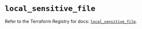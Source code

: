 # `local_sensitive_file`

Refer to the Terraform Registry for docs: [`local_sensitive_file`](https://registry.terraform.io/providers/hashicorp/local/2.4.1/docs/resources/sensitive_file).
